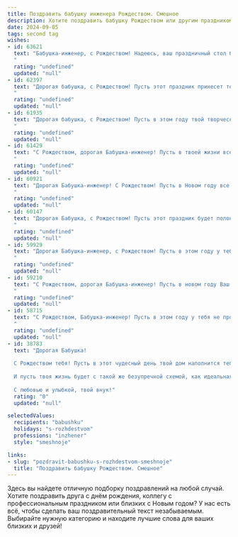 ```yaml
---
title: Поздравить бабушку инженера Рождеством. Смешное
description: Хотите поздравить бабушку Рождеством или другим праздником? Наш ИИ создаст незабываемое поздравление, а вы обязательно выделитесь среди других.  
date: 2024-09-05
tags: second tag
wishes:
- id: 63621
  text: "Бабушка-инженер, с Рождеством! Надеюсь, ваш праздничный стол будет таким же стабильным и прочным, как ваши инженерные решения! 🎄🎅🏼
  "
  rating: "undefined"
  updated: "null"
- id: 62397
  text: "Дорогая бабушка, с Рождеством! Пусть этот праздник принесет тебе не только тепло и уют, но и вдохновение для новых инженерных шедевров! 😉  Пусть у тебя всегда будет под рукой паяльник, а идеи будут течь рекой, как вода из водопровода, который ты сама и построила! 🎉
  "
  rating: "undefined"
  updated: "null"
- id: 61935
  text: "Дорогая бабушка, с Рождеством! Пусть в этом году твой творческий инженерный гений подарит миру не только новые изобретения, но и  массу радости и улыбок. 😉
  "
  rating: "undefined"
  updated: "null"
- id: 61429
  text: "С Рождеством, дорогая Бабушка-инженер! Пусть в твоей жизни все будет так же стабильно, как расчеты по сопромату, и так же радостно, как запуск нового проекта! 🎄🎉
  "
  rating: "undefined"
  updated: "null"
- id: 60921
  text: "Дорогая Бабушка-инженер! С Рождеством! Пусть в Новом году все твои проекты будут идеально спроектированы, а чертежи будут настолько точны, что даже Дед Мороз не сможет найти в них ни одной ошибки! 🥳
  "
  rating: "undefined"
  updated: "null"
- id: 60147
  text: "Дорогая Бабушка, с Рождеством! Пусть этот праздник будет полон радости и приятных сюрпризов, как новый проект, который ты, будучи инженером, придумаешь в новом году! 😉
  "
  rating: "undefined"
  updated: "null"
- id: 59929
  text: "Дорогая Бабушка-инженер, с Рождеством! Пусть в этом году у тебя не будет замыканий в мозгу, только креативные идеи, и пусть твои изобретения будут не менее впечатляющими, чем рождественская елка! 🎉🎄
  "
  rating: "undefined"
  updated: "null"
- id: 59210
  text: "С Рождеством, дорогая Бабушка-инженер! Пусть в новом году Ваш гений изобретательства проявит себя в создании нового рецепта рождественского пирога, а дедушке-программисту -  подарит обновление алгоритма счастья!
  "
  rating: "undefined"
  updated: "null"
- id: 58715
  text: "С Рождеством, Бабушка-инженер! Пусть в этом году у тебя не просто всё работает, а работает как часы, а может быть, даже и лучше, чем часы! 😉
  "
  rating: "undefined"
  updated: "null"
- id: 38783
  text: "Дорогая Бабушка!
  
  С Рождеством тебя! Пусть в этот чудесный день твой дом наполнится теплом и радостью, а счастье будет зафиксировано в самом надежном проекте твоей жизни! Желаю, чтобы все твои конструкции были прочными, как твоя любовь к нам, а замыслы — такими же ясными и светлыми, как огни рождественской елки!
  
  И пусть твоя жизнь будет с такой же безупречной схемой, как идеальная чертежа — с правильными углами счастья и прямыми линиями здоровья!
  
  С любовью и улыбкой, твой внук!"
  rating: "0"
  updated: "null"

selectedValues:
  recipients: "babushku"
  holidays: "s-rozhdestvom"
  professions: "inzhener"
  style: "smeshnoje"

links:
- slug: "pozdravit-babushku-s-rozhdestvom-smeshnoje"
  title: "Поздравить бабушку Рождеством. Смешное"
---
```


Здесь вы найдете отличную подборку поздравлений на любой случай. 
Хотите поздравить друга с днём рождения, коллегу с профессиональным праздником или близких с Новым годом? У нас есть всё, чтобы сделать ваш поздравительный текст незабываемым. Выбирайте нужную категорию и находите лучшие слова для ваших близких и друзей!
